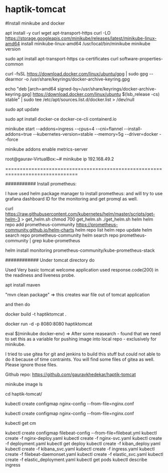 # haptik-tomcat
#Install minikube and docker

apt install -y curl wget apt-transport-https
curl -LO https://storage.googleapis.com/minikube/releases/latest/minikube-linux-amd64
install minikube-linux-amd64 /usr/local/bin/minikube
minikube version


sudo apt install apt-transport-https ca-certificates curl software-properties-common

curl -fsSL https://download.docker.com/linux/ubuntu/gpg | sudo gpg --dearmor -o /usr/share/keyrings/docker-archive-keyring.gpg

echo "deb [arch=amd64 signed-by=/usr/share/keyrings/docker-archive-keyring.gpg] https://download.docker.com/linux/ubuntu $(lsb_release -cs) stable" | sudo tee /etc/apt/sources.list.d/docker.list > /dev/null

sudo apt update

sudo apt install docker-ce docker-ce-cli containerd.io


minikube start --addons=ingress --cpus=4 --cni=flannel --install-addons=true --kubernetes-version=stable --memory=5g --driver=docker --force


minikube addons enable metrics-server


root@gaurav-VirtualBox:~# minikube ip
192.168.49.2


===============================================================================

########### Install prometheus:

I have used helm package manager to install prometheus: and will try to use grafana dashboard ID for the monitoring and get promql as well.



curl https://raw.githubusercontent.com/kubernetes/helm/master/scripts/get-helm-3 > get_helm.sh
chmod 700 get_helm.sh
./get_helm.sh
helm
helm repo add prometheus-community https://prometheus-community.github.io/helm-charts
helm repo list
helm repo update
helm search repo prometheus-community
helm search repo prometheus-community | grep kube-prometheus


helm install monitoring prometheus-community/kube-prometheus-stack





############ Under tomcat directory do 

Used Very basic tomcat welcome application used response.code(200) in the readiness and liveness probe.

apt install maven

"mvn clean package"  => this creates war file out of tomcat application

and then do 

docker build -t haptiktomcat .

docker run -d -p 8080:8080 haptiktomcat

eval $(minikube docker-env)  => After some reasearch - found that we need to set this as a variable for pushing image into local repo - exclusively for minikube.


I tried to use gitea for git and jenkins to build this stuff but could not able to do it because of time contraints. You will find some files of gitea as well. Please ignore those files.

Github repo:  https://github.com/gauravkhedekar/haptik-tomcat

minikube image ls

cd haptik-tomcat/

kubectl create configmap nginx-config --from-file=nginx.conf

kubectl create configmap nginx-config --from-file=nginx.conf

kubectl get cm

kubectl create configmap filebeat-config --from-file=filebeat.yml
kubectl create -f nginx-deploy.yaml
kubectl create -f nginx-svc.yaml
kubectl create -f deployment.yaml
kubectl get deploy
kubectl create -f kiban_deploy.yaml
kubectl create -f kibana_svc.yaml
kubectl create -f ingress.yaml
kubectl create -f filebeat-daemonset.yaml
kubectl create -f elastic_svc.yaml
kubectl create -f elastic_deployment.yaml
kubectl get pods
kubectl describe ingress


 
